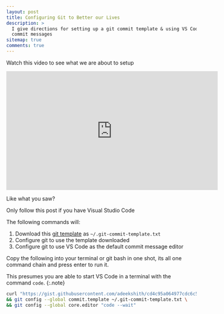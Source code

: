 ```yaml
---
layout: post
title: Configuring Git to Better our Lives
description: >
  I give directions for setting up a git commit template & using VS Code for
  commit messages
sitemap: true
comments: true
---
```


Watch this video to see what we are about to setup

<iframe
  width="560"
  height="315"
  src="https://www.youtube.com/embed/fyUrvveAhs4"
  frameborder="0"
  allow="accelerometer; clipboard-write; encrypted-media; gyroscope; picture-in-picture"
  style="display: block; margin: 0 auto;"
  allowfullscreen>
</iframe>

Like what you saw?

Only follow this post if you have Visual Studio Code

The following commands will:

1. Download this
   [git template](https://gist.github.com/adeekshith/cd4c95a064977cdc6c50) as
   `~/.git-commit-template.txt`
2. Configure git to use the template downloaded
3. Configure git to use VS Code as the default commit message editor

Copy the following into your terminal or git bash in one shot, its all one
command chain and press enter to run it.

This presumes you are able to start VS Code in a terminal with the command
`code`.
{:.note}

```bash
curl "https://gist.githubusercontent.com/adeekshith/cd4c95a064977cdc6c50/raw/83bfb3821fa98c723bec3799a07b387ddd47a369/.git-commit-template.txt" --output ~/.git-commit-template.txt \
&& git config --global commit.template ~/.git-commit-template.txt \
&& git config --global core.editor "code --wait"
```
